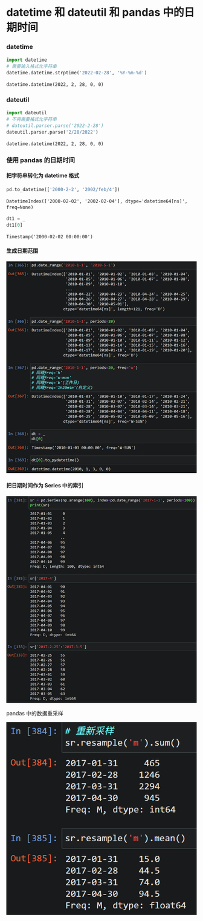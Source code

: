# datetime 和 dateutil 和 pandas 中的日期时间

### datetime

```python
import datetime
# 需要输入格式化字符串
datetime.datetime.strptime('2022-02-28', '%Y-%m-%d')
```

```
datetime.datetime(2022, 2, 28, 0, 0)
```

### dateutil

```python
import dateutil
# 不再需要格式化字符串
# dateutil.parser.parse('2022-2-28')
dateutil.parser.parse('2/28/2022')
```

```
datetime.datetime(2022, 2, 28, 0, 0)
```

### 使用 pandas 的日期时间

#### 把字符串转化为 datetime 格式

```python
pd.to_datetime(['2000-2-2', '2002/feb/4'])
```

```
DatetimeIndex(['2000-02-02', '2002-02-04'], dtype='datetime64[ns]', freq=None)
```

```python
dt1 = _
dt1[0]
```

```
Timestamp('2000-02-02 00:00:00')
```

#### 生成日期范围

![](resources/2022-08-02-16-53-27.png)

#### 把日期时间作为 Series 中的索引

![](resources/2022-08-02-16-56-38.png)

pandas 中的数据重采样

![](resources/2022-08-02-16-58-31.png)

